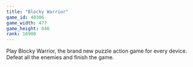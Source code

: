 ```yaml
---
title: "Blocky Warrior"
game_id: 40306
game_width: 477
game_height: 646
rank: 16900
---
```

Play Blocky Warrior, the brand new puzzle action game for every device. Defeat all the enemies and finish the game.